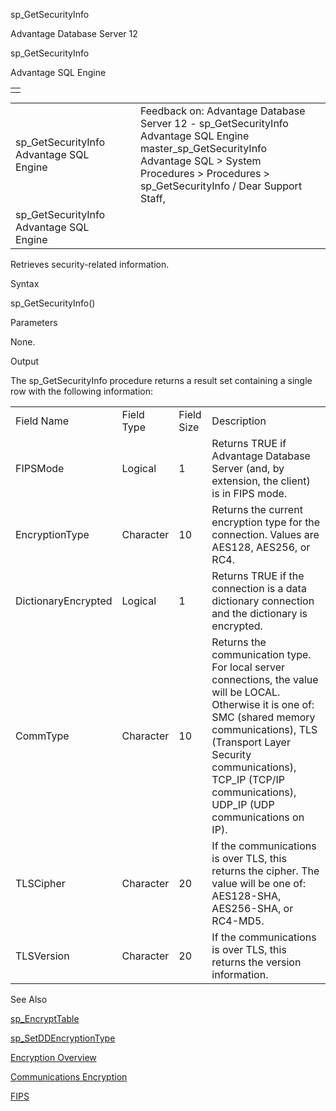 sp\_GetSecurityInfo




Advantage Database Server 12  

sp\_GetSecurityInfo

Advantage SQL Engine

|  |
| --- |
|  |

|  |  |  |  |  |
| --- | --- | --- | --- | --- |
| sp\_GetSecurityInfo  Advantage SQL Engine |  |  | Feedback on: Advantage Database Server 12 - sp\_GetSecurityInfo Advantage SQL Engine master\_sp\_GetSecurityInfo Advantage SQL > System Procedures > Procedures > sp\_GetSecurityInfo / Dear Support Staff, |  |
| sp\_GetSecurityInfo  Advantage SQL Engine |  |  |  |  |

Retrieves security-related information.

Syntax

sp\_GetSecurityInfo()

Parameters

None.

Output

The sp\_GetSecurityInfo procedure returns a result set containing a single row with the following information:

|  |  |  |  |
| --- | --- | --- | --- |
| Field Name | Field Type | Field Size | Description |
| FIPSMode | Logical | 1 | Returns TRUE if Advantage Database Server (and, by extension, the client) is in FIPS mode. |
| EncryptionType | Character | 10 | Returns the current encryption type for the connection. Values are AES128, AES256, or RC4. |
| DictionaryEncrypted | Logical | 1 | Returns TRUE if the connection is a data dictionary connection and the dictionary is encrypted. |
| CommType | Character | 10 | Returns the communication type. For local server connections, the value will be LOCAL. Otherwise it is one of: SMC (shared memory communications), TLS (Transport Layer Security communications), TCP\_IP (TCP/IP communications), UDP\_IP (UDP communications on IP). |
| TLSCipher | Character | 20 | If the communications is over TLS, this returns the cipher. The value will be one of: AES128-SHA, AES256-SHA, or RC4-MD5. |
| TLSVersion | Character | 20 | If the communications is over TLS, this returns the version information. |

See Also

[sp\_EncryptTable](master_sp_encrypttable.htm)

[sp\_SetDDEncryptionType](master_sp_setddencryptiontype.htm)

[Encryption Overview](master_encryption.htm)

[Communications Encryption](master_communications_encryption.htm)

[FIPS](master_fips.htm)